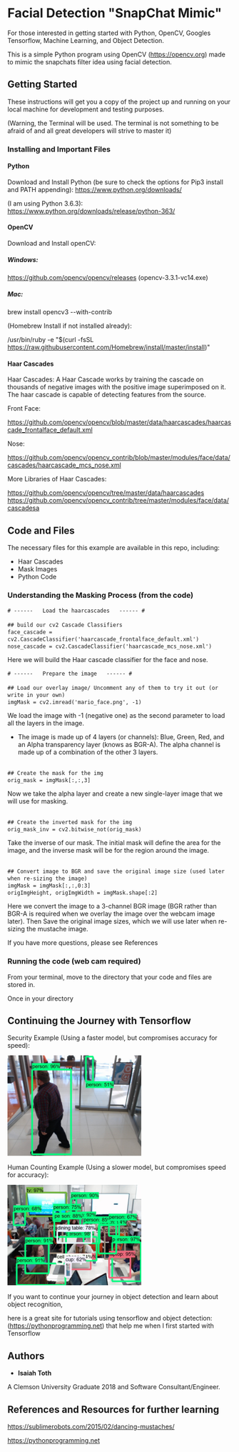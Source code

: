 # Facial Detection "SnapChat Mimic"

For those interested in getting started with Python, OpenCV, Googles Tensorflow, Machine Learning, and Object Detection.

This is a simple Python program using OpenCV (https://opencv.org) made to mimic the snapchats
filter idea using facial detection. 

## Getting Started

These instructions will get you a copy of the project up and running on your local machine for development and testing purposes.

(Warning, the Terminal will be used. The terminal is not something to be afraid of and all great developers will strive to master it)

### Installing and Important Files

#### Python

Download and Install Python (be sure to check the options for Pip3 install and PATH appending):
https://www.python.org/downloads/

(I am using Python 3.6.3):
https://www.python.org/downloads/release/python-363/

#### OpenCV

Download and Install openCV:

##### Windows:

https://github.com/opencv/opencv/releases
(opencv-3.3.1-vc14.exe)

##### Mac:

brew install opencv3 --with-contrib

(Homebrew Install if not installed already):

/usr/bin/ruby -e "$(curl -fsSL https://raw.githubusercontent.com/Homebrew/install/master/install)"

#### Haar Cascades

Haar Cascades:
A Haar Cascade works by training the cascade on thousands of negative images with the positive image superimposed on it. The haar cascade is capable of detecting features from the source.


Front Face:

https://github.com/opencv/opencv/blob/master/data/haarcascades/haarcascade_frontalface_default.xml

Nose:

https://github.com/opencv/opencv_contrib/blob/master/modules/face/data/cascades/haarcascade_mcs_nose.xml

More Libraries of Haar Cascades:

https://github.com/opencv/opencv/tree/master/data/haarcascades
https://github.com/opencv/opencv_contrib/tree/master/modules/face/data/cascadesa

## Code and Files

The necessary files for this example are available in this repo, including:

- Haar Cascades
- Mask Images
- Python Code

### Understanding the Masking Process (from the code)

```
# ------   Load the haarcascades   ------ #

## build our cv2 Cascade Classifiers
face_cascade = cv2.CascadeClassifier('haarcascade_frontalface_default.xml')
nose_cascade = cv2.CascadeClassifier('haarcascade_mcs_nose.xml')
```

Here we will build the Haar cascade classifier for the face and nose. 

```
# ------   Prepare the image   ------ #

## Load our overlay image/ Uncomment any of them to try it out (or write in your own)
imgMask = cv2.imread('mario_face.png', -1)

```

We load the image with -1 (negative one) as the second parameter to load all the layers in the image. 
  - The image is made up of 4 layers (or channels): Blue, Green, Red, and an Alpha transparency layer (knows as BGR-A). The alpha channel is made up of a combination of the other 3 layers.
```

## Create the mask for the img
orig_mask = imgMask[:,:,3]
```

Now we take the alpha layer and create a new single-layer image that we will use for masking.
```

## Create the inverted mask for the img
orig_mask_inv = cv2.bitwise_not(orig_mask)
```

Take the inverse of our mask. The initial mask will define the area for the image, and the inverse mask will be for the region around the image.
```

## Convert image to BGR and save the original image size (used later when re-sizing the image)
imgMask = imgMask[:,:,0:3]
origImgHeight, origImgWidth = imgMask.shape[:2]
```

Here we convert the image to a 3-channel BGR image (BGR rather than BGR-A is required when we overlay the image over the webcam image later). Then Save the original image sizes, which we will use later when re-sizing the mustache image.  
  
If you have more questions, please see References
### Running the code (web cam required)

From your terminal, move to the directory that your code and files are stored in. 


Once in your directory

## Continuing the Journey with Tensorflow

Security Example (Using a faster model, but compromises accuracy for speed): 

<img src="https://github.com/itoth43/OpenCV-and-Tensorflow-Facial-Detection-/blob/master/security_Example.jpg" alt="Security Human Recognition and Detection" width="300"/>

Human Counting Example (Using a slower model, but compromises speed for accuracy):

<img src="https://github.com/itoth43/OpenCV-and-Tensorflow-Facial-Detection-/blob/master/headCount_Example.jpg" alt="Human Counting. Recognition and Detection" width="300"/>

If you want to continue your journey in object detection and learn about object recognition, 

here is a great site for tutorials using tensorflow and object detection: (https://pythonprogramming.net) that help me when I first started with Tensorflow

## Authors

* **Isaiah Toth**

A Clemson University Graduate 2018 and Software Consultant/Engineer.

## References and Resources for further learning

https://sublimerobots.com/2015/02/dancing-mustaches/

https://pythonprogramming.net
